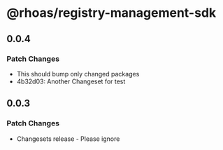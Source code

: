 # @rhoas/registry-management-sdk

## 0.0.4

### Patch Changes

- This should bump only changed packages
- 4b32d03: Another Changeset for test

## 0.0.3

### Patch Changes

- Changesets release - Please ignore
